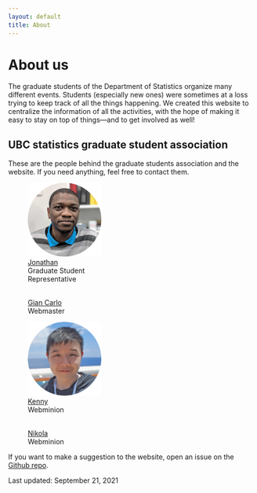 ```yaml
---
layout: default
title: About
---
```


# About us

The graduate students of the Department of Statistics organize many different
events. Students (especially new ones) were sometimes at a loss trying to keep
track of all the things happening. We created this website to centralize
the information of all the activities, with the hope of making it easy
to stay on top of things&mdash;and to get involved as well!



## UBC statistics graduate student association

These are the people behind the graduate students association and the website.
If you need anything, feel free to contact them.

<div id="images">
	<div style="width:50%">
		<figure>
		  <a href="https://www.stat.ubc.ca/users/jonathan-ok-agyeman"><img src="img/jonathan.png" width="150" alt=""></a>
		  <figcaption><a href="https://www.stat.ubc.ca/users/jonathan-ok-agyeman">Jonathan</a></figcaption>
		  <figcaption>Graduate Student Representative</figcaption>
		</figure>
	</div>
	<div style="width:50%">
		<figure>
			<a href="https://www.stat.ubc.ca/users/gian-carlo-di-luvi"><img src="img/giancarlo.png" width="150" alt=""></a>
			<figcaption><a href="https://www.stat.ubc.ca/users/gian-carlo-di-luvi">Gian Carlo</a></figcaption>
			<figcaption>Webmaster</figcaption>
		</figure>
	</div>
</div>



<div id="images">
	<div style="width:50%">
		<figure>
			<a href="https://www.stat.ubc.ca/users/kenny-chiu"><img src="img/kenny.png" width="150" alt=""></a>
			<figcaption><a href="https://www.stat.ubc.ca/users/kenny-chiu">Kenny</a></figcaption>
			<figcaption>Webminion</figcaption>
		</figure>
	</div>
	<div style="width:50%">
		<figure>
			<a href="https://www.stat.ubc.ca/users/nikola-surjanovic"><img src="img/nikola.png" width="150" alt=""></a>
			<figcaption><a href="https://www.stat.ubc.ca/users/nikola-surjanovic">Nikola</a></figcaption>
			<figcaption>Webminion</figcaption>
		</figure>
	</div>
</div>



<!--
| Position | People in charge |
| ----------------- | ---------------- |
| Graduate student representative | [Jonathan](https://www.stat.ubc.ca/users/jonathan-ok-agyeman) |
| Treasurer | [Qiong](https://www.stat.ubc.ca/users/qiong-zhang) |
| Website maintainers | [Gian Carlo](https://www.stat.ubc.ca/users/gian-carlo-di-luvi)<br/>[Kenny](https://www.stat.ubc.ca/users/kenny-chiu)<br/>[Nikola](https://www.stat.ubc.ca/users/nikola-surjanovic) |
-->

If you want to make a suggestion to the website, open an issue on the [Github repo](https://github.com/ubc-stat-grad/ubc-stat-grad.github.io).


Last updated: September 21, 2021
